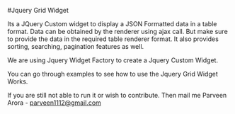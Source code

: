 #Jquery Grid Widget

Its a JQuery Custom widget to display a JSON Formatted data in a table format.
Data can be obtained by the renderer using ajax call. But make sure to provide the data in the required table renderer format.
It also provides sorting, searching, pagination features as well.

We are using Jquery Widget Factory to create a Jquery Custom Widget.

You can go through examples to see how to use the Jquery Grid Widget Works.

If you are still not able to run it or wish to contribute. Then mail me
    Parveen Arora - <a href="mailto:parveen1112@gmail.com">parveen1112@gmail.com</a>
